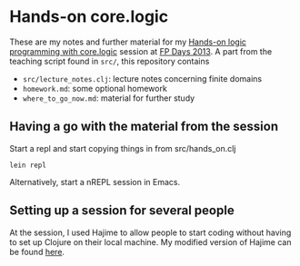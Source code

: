 # Hands-on core.logic

These are my notes and further material for my [Hands-on logic programming with core.logic](http://fpdays.net/fpdays2013/sessions/index.php?session=19) session at [FP Days 2013](http://fpdays.net/fpdays2013/). A part from the teaching script found in `src/`, this repository contains

- `src/lecture_notes.clj`: lecture notes concerning finite domains
- `homework.md`: some optional homework
- `where_to_go_now.md`: material for further study

## Having a go with the material from the session

Start a repl and start copying things in from src/hands_on.clj

    lein repl

Alternatively, start a nREPL session in Emacs.

## Setting up a session for several people

At the session, I used Hajime to allow people to start coding without having to set up Clojure on their local machine. My modified version of Hajime can be found [here](https://github.com/tgk/hajime).
